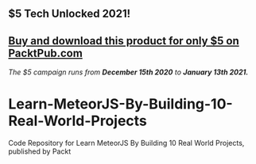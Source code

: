 ## $5 Tech Unlocked 2021!
[Buy and download this product for only $5 on PacktPub.com](https://www.packtpub.com/)
-----
*The $5 campaign         runs from __December 15th 2020__ to __January 13th 2021.__*

# Learn-MeteorJS-By-Building-10-Real-World-Projects
Code Repository for Learn MeteorJS By Building 10 Real World Projects, published by Packt
